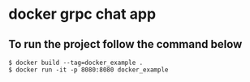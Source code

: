 # docker grpc chat app

## To run the project follow the command below
```
$ docker build --tag=docker_example .
$ docker run -it -p 8080:8080 docker_example
```
